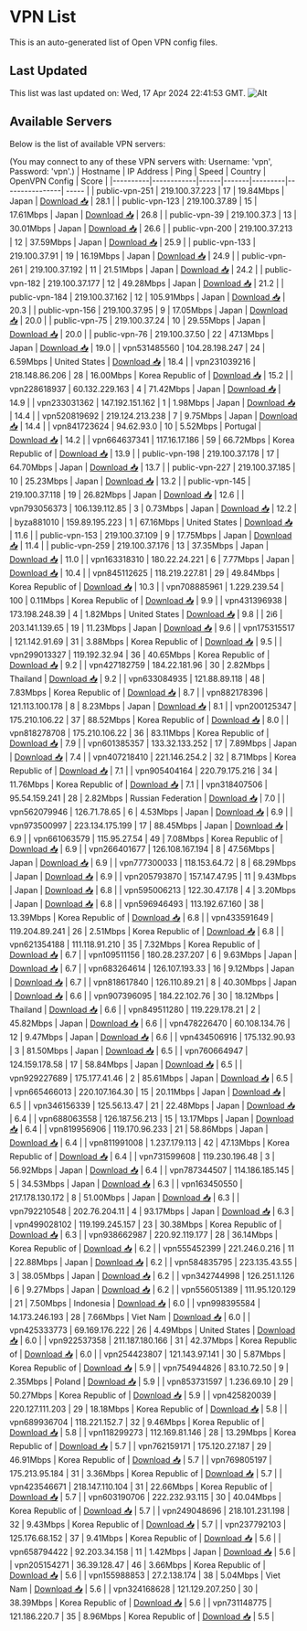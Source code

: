 # VPN List

This is an auto-generated list of Open VPN config files.

## Last Updated

This list was last updated on: Wed, 17 Apr 2024 22:41:53 GMT.
![Alt](https://repobeats.axiom.co/api/embed/186b98318ef1479477931607c1ad7d823f12451f.svg "Repobeats analytics image")

## Available Servers

Below is the list of available VPN servers:

(You may connect to any of these VPN servers with: Username: 'vpn', Password: 'vpn'.)
| Hostname | IP Address | Ping | Speed | Country | OpenVPN Config | Score |
|----------|------------|------|-------|---------|----------------| ----- |
| public-vpn-251 | 219.100.37.223 | 17 | 19.84Mbps | Japan | [Download 📥](./configs/server_0_JP.ovpn) | 28.1 |
| public-vpn-123 | 219.100.37.89 | 15 | 17.61Mbps | Japan | [Download 📥](./configs/server_1_JP.ovpn) | 26.8 |
| public-vpn-39 | 219.100.37.3 | 13 | 30.01Mbps | Japan | [Download 📥](./configs/server_2_JP.ovpn) | 26.6 |
| public-vpn-200 | 219.100.37.213 | 12 | 37.59Mbps | Japan | [Download 📥](./configs/server_3_JP.ovpn) | 25.9 |
| public-vpn-133 | 219.100.37.91 | 19 | 16.19Mbps | Japan | [Download 📥](./configs/server_4_JP.ovpn) | 24.9 |
| public-vpn-261 | 219.100.37.192 | 11 | 21.51Mbps | Japan | [Download 📥](./configs/server_5_JP.ovpn) | 24.2 |
| public-vpn-182 | 219.100.37.177 | 12 | 49.28Mbps | Japan | [Download 📥](./configs/server_6_JP.ovpn) | 21.2 |
| public-vpn-184 | 219.100.37.162 | 12 | 105.91Mbps | Japan | [Download 📥](./configs/server_7_JP.ovpn) | 20.3 |
| public-vpn-156 | 219.100.37.95 | 9 | 17.05Mbps | Japan | [Download 📥](./configs/server_8_JP.ovpn) | 20.0 |
| public-vpn-75 | 219.100.37.24 | 10 | 29.55Mbps | Japan | [Download 📥](./configs/server_9_JP.ovpn) | 20.0 |
| public-vpn-76 | 219.100.37.50 | 22 | 47.13Mbps | Japan | [Download 📥](./configs/server_10_JP.ovpn) | 19.0 |
| vpn531485560 | 104.28.198.247 | 24 | 6.59Mbps | United States | [Download 📥](./configs/server_11_US.ovpn) | 18.4 |
| vpn231039216 | 218.148.86.206 | 28 | 16.00Mbps | Korea Republic of | [Download 📥](./configs/server_12_KR.ovpn) | 15.2 |
| vpn228618937 | 60.132.229.163 | 4 | 71.42Mbps | Japan | [Download 📥](./configs/server_13_JP.ovpn) | 14.9 |
| vpn233031362 | 147.192.151.162 | 1 | 1.98Mbps | Japan | [Download 📥](./configs/server_14_JP.ovpn) | 14.4 |
| vpn520819692 | 219.124.213.238 | 7 | 9.75Mbps | Japan | [Download 📥](./configs/server_15_JP.ovpn) | 14.4 |
| vpn841723624 | 94.62.93.0 | 10 | 5.52Mbps | Portugal | [Download 📥](./configs/server_16_PT.ovpn) | 14.2 |
| vpn664637341 | 117.16.17.186 | 59 | 66.72Mbps | Korea Republic of | [Download 📥](./configs/server_17_KR.ovpn) | 13.9 |
| public-vpn-198 | 219.100.37.178 | 17 | 64.70Mbps | Japan | [Download 📥](./configs/server_18_JP.ovpn) | 13.7 |
| public-vpn-227 | 219.100.37.185 | 10 | 25.23Mbps | Japan | [Download 📥](./configs/server_19_JP.ovpn) | 13.2 |
| public-vpn-145 | 219.100.37.118 | 19 | 26.82Mbps | Japan | [Download 📥](./configs/server_20_JP.ovpn) | 12.6 |
| vpn793056373 | 106.139.112.85 | 3 | 0.73Mbps | Japan | [Download 📥](./configs/server_21_JP.ovpn) | 12.2 |
| byza881010 | 159.89.195.223 | 1 | 67.16Mbps | United States | [Download 📥](./configs/server_22_US.ovpn) | 11.6 |
| public-vpn-153 | 219.100.37.109 | 9 | 17.75Mbps | Japan | [Download 📥](./configs/server_23_JP.ovpn) | 11.4 |
| public-vpn-259 | 219.100.37.176 | 13 | 37.35Mbps | Japan | [Download 📥](./configs/server_24_JP.ovpn) | 11.0 |
| vpn163318310 | 180.22.24.221 | 6 | 7.77Mbps | Japan | [Download 📥](./configs/server_25_JP.ovpn) | 10.4 |
| vpn845112625 | 118.219.227.81 | 29 | 49.84Mbps | Korea Republic of | [Download 📥](./configs/server_26_KR.ovpn) | 10.3 |
| vpn708885961 | 1.229.239.54 | 100 | 0.11Mbps | Korea Republic of | [Download 📥](./configs/server_27_KR.ovpn) | 9.9 |
| vpn431396938 | 173.198.248.39 | 4 | 1.82Mbps | United States | [Download 📥](./configs/server_28_US.ovpn) | 9.8 |
| 2i6 | 203.141.139.65 | 19 | 11.23Mbps | Japan | [Download 📥](./configs/server_29_JP.ovpn) | 9.6 |
| vpn175315517 | 121.142.91.69 | 31 | 3.88Mbps | Korea Republic of | [Download 📥](./configs/server_30_KR.ovpn) | 9.5 |
| vpn299013327 | 119.192.32.94 | 36 | 40.65Mbps | Korea Republic of | [Download 📥](./configs/server_31_KR.ovpn) | 9.2 |
| vpn427182759 | 184.22.181.96 | 30 | 2.82Mbps | Thailand | [Download 📥](./configs/server_32_TH.ovpn) | 9.2 |
| vpn633084935 | 121.88.89.118 | 48 | 7.83Mbps | Korea Republic of | [Download 📥](./configs/server_33_KR.ovpn) | 8.7 |
| vpn882178396 | 121.113.100.178 | 8 | 8.23Mbps | Japan | [Download 📥](./configs/server_34_JP.ovpn) | 8.1 |
| vpn200125347 | 175.210.106.22 | 37 | 88.52Mbps | Korea Republic of | [Download 📥](./configs/server_35_KR.ovpn) | 8.0 |
| vpn818278708 | 175.210.106.22 | 36 | 83.11Mbps | Korea Republic of | [Download 📥](./configs/server_36_KR.ovpn) | 7.9 |
| vpn601385357 | 133.32.133.252 | 17 | 7.89Mbps | Japan | [Download 📥](./configs/server_37_JP.ovpn) | 7.4 |
| vpn407218410 | 221.146.254.2 | 32 | 8.71Mbps | Korea Republic of | [Download 📥](./configs/server_38_KR.ovpn) | 7.1 |
| vpn905404164 | 220.79.175.216 | 34 | 11.76Mbps | Korea Republic of | [Download 📥](./configs/server_39_KR.ovpn) | 7.1 |
| vpn318407506 | 95.54.159.241 | 28 | 2.82Mbps | Russian Federation | [Download 📥](./configs/server_40_RU.ovpn) | 7.0 |
| vpn562079946 | 126.71.78.65 | 6 | 4.53Mbps | Japan | [Download 📥](./configs/server_41_JP.ovpn) | 6.9 |
| vpn973500997 | 223.134.175.199 | 17 | 88.45Mbps | Japan | [Download 📥](./configs/server_42_JP.ovpn) | 6.9 |
| vpn661063579 | 115.95.27.54 | 49 | 7.08Mbps | Korea Republic of | [Download 📥](./configs/server_43_KR.ovpn) | 6.9 |
| vpn266401677 | 126.108.167.194 | 8 | 47.56Mbps | Japan | [Download 📥](./configs/server_44_JP.ovpn) | 6.9 |
| vpn777300033 | 118.153.64.72 | 8 | 68.29Mbps | Japan | [Download 📥](./configs/server_45_JP.ovpn) | 6.9 |
| vpn205793870 | 157.147.47.95 | 11 | 9.43Mbps | Japan | [Download 📥](./configs/server_46_JP.ovpn) | 6.8 |
| vpn595006213 | 122.30.47.178 | 4 | 3.20Mbps | Japan | [Download 📥](./configs/server_47_JP.ovpn) | 6.8 |
| vpn596946493 | 113.192.67.160 | 38 | 13.39Mbps | Korea Republic of | [Download 📥](./configs/server_48_KR.ovpn) | 6.8 |
| vpn433591649 | 119.204.89.241 | 26 | 2.51Mbps | Korea Republic of | [Download 📥](./configs/server_49_KR.ovpn) | 6.8 |
| vpn621354188 | 111.118.91.210 | 35 | 7.32Mbps | Korea Republic of | [Download 📥](./configs/server_50_KR.ovpn) | 6.7 |
| vpn109511156 | 180.28.237.207 | 6 | 9.63Mbps | Japan | [Download 📥](./configs/server_51_JP.ovpn) | 6.7 |
| vpn683264614 | 126.107.193.33 | 16 | 9.12Mbps | Japan | [Download 📥](./configs/server_52_JP.ovpn) | 6.7 |
| vpn818617840 | 126.110.89.21 | 8 | 40.30Mbps | Japan | [Download 📥](./configs/server_53_JP.ovpn) | 6.6 |
| vpn907396095 | 184.22.102.76 | 30 | 18.12Mbps | Thailand | [Download 📥](./configs/server_54_TH.ovpn) | 6.6 |
| vpn849511280 | 119.229.178.21 | 2 | 45.82Mbps | Japan | [Download 📥](./configs/server_55_JP.ovpn) | 6.6 |
| vpn478226470 | 60.108.134.76 | 12 | 9.47Mbps | Japan | [Download 📥](./configs/server_56_JP.ovpn) | 6.6 |
| vpn434506916 | 175.132.90.93 | 3 | 81.50Mbps | Japan | [Download 📥](./configs/server_57_JP.ovpn) | 6.5 |
| vpn760664947 | 124.159.178.58 | 17 | 58.84Mbps | Japan | [Download 📥](./configs/server_58_JP.ovpn) | 6.5 |
| vpn929227689 | 175.177.41.46 | 2 | 85.61Mbps | Japan | [Download 📥](./configs/server_59_JP.ovpn) | 6.5 |
| vpn665466013 | 220.107.164.30 | 15 | 20.11Mbps | Japan | [Download 📥](./configs/server_60_JP.ovpn) | 6.5 |
| vpn346156339 | 125.56.13.47 | 21 | 22.48Mbps | Japan | [Download 📥](./configs/server_61_JP.ovpn) | 6.4 |
| vpn688063558 | 126.187.56.213 | 15 | 13.17Mbps | Japan | [Download 📥](./configs/server_62_JP.ovpn) | 6.4 |
| vpn819956906 | 119.170.96.233 | 21 | 58.86Mbps | Japan | [Download 📥](./configs/server_63_JP.ovpn) | 6.4 |
| vpn811991008 | 1.237.179.113 | 42 | 47.13Mbps | Korea Republic of | [Download 📥](./configs/server_64_KR.ovpn) | 6.4 |
| vpn731599608 | 119.230.196.48 | 3 | 56.92Mbps | Japan | [Download 📥](./configs/server_65_JP.ovpn) | 6.4 |
| vpn787344507 | 114.186.185.145 | 5 | 34.53Mbps | Japan | [Download 📥](./configs/server_66_JP.ovpn) | 6.3 |
| vpn163450550 | 217.178.130.172 | 8 | 51.00Mbps | Japan | [Download 📥](./configs/server_67_JP.ovpn) | 6.3 |
| vpn792210548 | 202.76.204.11 | 4 | 93.17Mbps | Japan | [Download 📥](./configs/server_68_JP.ovpn) | 6.3 |
| vpn499028102 | 119.199.245.157 | 23 | 30.38Mbps | Korea Republic of | [Download 📥](./configs/server_69_KR.ovpn) | 6.3 |
| vpn938662987 | 220.92.119.177 | 28 | 36.14Mbps | Korea Republic of | [Download 📥](./configs/server_70_KR.ovpn) | 6.2 |
| vpn555452399 | 221.246.0.216 | 11 | 22.88Mbps | Japan | [Download 📥](./configs/server_71_JP.ovpn) | 6.2 |
| vpn584835795 | 223.135.43.55 | 3 | 38.05Mbps | Japan | [Download 📥](./configs/server_72_JP.ovpn) | 6.2 |
| vpn342744998 | 126.251.1.126 | 6 | 9.27Mbps | Japan | [Download 📥](./configs/server_73_JP.ovpn) | 6.2 |
| vpn556051389 | 111.95.120.129 | 21 | 7.50Mbps | Indonesia | [Download 📥](./configs/server_74_ID.ovpn) | 6.0 |
| vpn998395584 | 14.173.246.193 | 28 | 7.66Mbps | Viet Nam | [Download 📥](./configs/server_75_VN.ovpn) | 6.0 |
| vpn425333773 | 69.169.176.222 | 26 | 4.49Mbps | United States | [Download 📥](./configs/server_76_US.ovpn) | 6.0 |
| vpn922537358 | 211.187.180.166 | 31 | 42.37Mbps | Korea Republic of | [Download 📥](./configs/server_77_KR.ovpn) | 6.0 |
| vpn254423807 | 121.143.97.141 | 30 | 5.87Mbps | Korea Republic of | [Download 📥](./configs/server_78_KR.ovpn) | 5.9 |
| vpn754944826 | 83.10.72.50 | 9 | 2.35Mbps | Poland | [Download 📥](./configs/server_79_PL.ovpn) | 5.9 |
| vpn853731597 | 1.236.69.10 | 29 | 50.27Mbps | Korea Republic of | [Download 📥](./configs/server_80_KR.ovpn) | 5.9 |
| vpn425820039 | 220.127.111.203 | 29 | 18.18Mbps | Korea Republic of | [Download 📥](./configs/server_81_KR.ovpn) | 5.8 |
| vpn689936704 | 118.221.152.7 | 32 | 9.46Mbps | Korea Republic of | [Download 📥](./configs/server_82_KR.ovpn) | 5.8 |
| vpn118299273 | 112.169.81.146 | 28 | 13.29Mbps | Korea Republic of | [Download 📥](./configs/server_83_KR.ovpn) | 5.7 |
| vpn762159171 | 175.120.27.187 | 29 | 46.91Mbps | Korea Republic of | [Download 📥](./configs/server_84_KR.ovpn) | 5.7 |
| vpn769805197 | 175.213.95.184 | 31 | 3.36Mbps | Korea Republic of | [Download 📥](./configs/server_85_KR.ovpn) | 5.7 |
| vpn423546671 | 218.147.110.104 | 31 | 22.66Mbps | Korea Republic of | [Download 📥](./configs/server_86_KR.ovpn) | 5.7 |
| vpn603190706 | 222.232.93.115 | 30 | 40.04Mbps | Korea Republic of | [Download 📥](./configs/server_87_KR.ovpn) | 5.7 |
| vpn249048696 | 218.101.231.198 | 32 | 9.43Mbps | Korea Republic of | [Download 📥](./configs/server_88_KR.ovpn) | 5.7 |
| vpn237792103 | 125.176.68.152 | 37 | 9.41Mbps | Korea Republic of | [Download 📥](./configs/server_89_KR.ovpn) | 5.6 |
| vpn658794422 | 92.203.34.158 | 11 | 1.42Mbps | Japan | [Download 📥](./configs/server_90_JP.ovpn) | 5.6 |
| vpn205154271 | 36.39.128.47 | 46 | 3.66Mbps | Korea Republic of | [Download 📥](./configs/server_91_KR.ovpn) | 5.6 |
| vpn155988853 | 27.2.138.174 | 38 | 5.04Mbps | Viet Nam | [Download 📥](./configs/server_92_VN.ovpn) | 5.6 |
| vpn324168628 | 121.129.207.250 | 30 | 38.39Mbps | Korea Republic of | [Download 📥](./configs/server_93_KR.ovpn) | 5.6 |
| vpn731148775 | 121.186.220.7 | 35 | 8.96Mbps | Korea Republic of | [Download 📥](./configs/server_94_KR.ovpn) | 5.5 |
